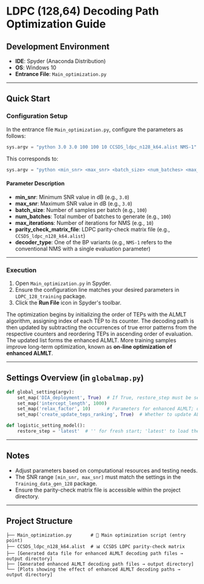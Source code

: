 # LDPC (128,64) Decoding Path Optimization Guide

## Development Environment

* **IDE**: Spyder (Anaconda Distribution)
* **OS**: Windows 10
* **Entrance File**: `Main_optimization.py`

---

## Quick Start

### Configuration Setup

In the entrance file `Main_optimization.py`, configure the parameters as follows:

```python
sys.argv = "python 3.0 3.0 100 100 10 CCSDS_ldpc_n128_k64.alist NMS-1".split()
```

This corresponds to:

```python
sys.argv = "python <min_snr> <max_snr> <batch_size> <num_batches> <max_iterations> <parity_check_matrix_file> <decoder_type>".split()
```

#### Parameter Description

* **min_snr**: Minimum SNR value in dB (e.g., `3.0`)
* **max_snr**: Maximum SNR value in dB (e.g., `3.0`)
* **batch_size**: Number of samples per batch (e.g., `100`)
* **num_batches**: Total number of batches to generate (e.g., `100`)
* **max_iterations**: Number of iterations for NMS (e.g., `10`)
* **parity_check_matrix_file**: LDPC parity-check matrix file (e.g., `CCSDS_ldpc_n128_k64.alist`)
* **decoder_type**: One of the BP variants (e.g., `NMS-1` refers to the conventional NMS with a single evaluation parameter)

---

### Execution

1. Open `Main_optimization.py` in Spyder.
2. Ensure the configuration line matches your desired parameters in `LDPC_128_training` package.
3. Click the **Run File** icon in Spyder's toolbar.

The optimization begins by initializing the order of TEPs with the ALMLT algorithm, assigning index of each TEP to its counter. The decoding path is then updated by subtracting the occurrences of true error patterns from the respective counters and reordering TEPs in ascending order of evaluation. The updated list forms the enhanced ALMLT. More training samples improve long-term optimization, known as **on-line optimization of enhanced ALMLT**.

---

## Settings Overview (in `globalmap.py`)

```python
def global_setting(argv):
    set_map('DIA_deployment', True)  # If True, restore_step must be set to 'latest' in logistic_setting_model()
    set_map('intercept_length', 1000)
    set_map('relax_factor', 10)      # Parameters for enhanced ALMLT; decoding path file will be used by DL_Training and DL_Testing packages
    set_map('create_update_teps_ranking', True)  # Whether to update ALMLT decoding path using an existing saved data file

def logistic_setting_model():
    restore_step = 'latest'  # '' for fresh start; 'latest' to load the most recent model
```

---

## Notes

* Adjust parameters based on computational resources and testing needs.
* The SNR range `[min_snr, max_snr]` must match the settings in the `Training_data_gen_128` package.
* Ensure the parity-check matrix file is accessible within the project directory.

---

## Project Structure

```
├── Main_optimization.py       # 🎯 Main optimization script (entry point)
├── CCSDS_ldpc_n128_k64.alist  # 📊 CCSDS LDPC parity-check matrix
├── [Generated data file for enhanced ALMLT decoding path files → output directory]
├── [Generated enhanced ALMLT decoding path files → output directory]
└── [Plots showing the effect of enhanced ALMLT decoding paths → output directory]
```
